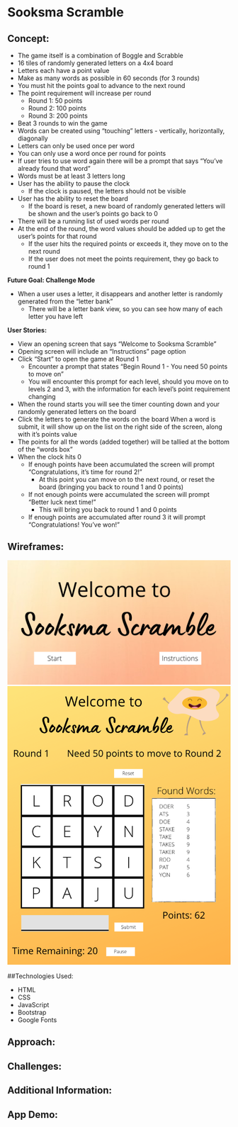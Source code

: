 # Sooksma Scramble

## Concept:

- The game itself is a combination of Boggle and Scrabble
- 16 tiles of randomly generated letters on a 4x4 board
- Letters each have a point value
- Make as many words as possible in 60 seconds (for 3 rounds)
- You must hit the points goal to advance to the next round
- The point requirement will increase per round
  - Round 1: 50 points
  - Round 2: 100 points
  - Round 3: 200 points
- Beat 3 rounds to win the game
- Words can be created using “touching” letters - vertically, horizontally, diagonally
- Letters can only be used once per word
- You can only use a word once per round for points
- If user tries to use word again there will be a prompt that says “You’ve already found that word”
- Words must be at least 3 letters long
- User has the ability to pause the clock
  - If the clock is paused, the letters should not be visible
- User has the ability to reset the board
  - If the board is reset, a new board of randomly generated letters will be shown and the user’s points go back to 0
- There will be a running list of used words per round
- At the end of the round, the word values should be added up to get the user’s points for that round
  - If the user hits the required points or exceeds it, they move on to the next round
  - If the user does not meet the points requirement, they go back to round 1

**Future Goal: Challenge Mode**

- When a user uses a letter, it disappears and another letter is randomly generated from the “letter bank”
  - There will be a letter bank view, so you can see how many of each letter you have left

**User Stories:**

- View an opening screen that says “Welcome to Sooksma Scramble”
- Opening screen will include an “Instructions” page option
- Click “Start” to open the game at Round 1
  - Encounter a prompt that states “Begin Round 1 - You need 50 points to move on”
  - You will encounter this prompt for each level, should you move on to levels 2 and 3, with the information for each level’s point requirement changing
- When the round starts you will see the timer counting down and your randomly generated letters on the board
- Click the letters to generate the words on the board
  When a word is submit, it will show up on the list on the right side of the screen, along with it’s points value
- The points for all the words (added together) will be tallied at the bottom of the “words box”
- When the clock hits 0
  - If enough points have been accumulated the screen will prompt “Congratulations, it’s time for round 2!”
    - At this point you can move on to the next round, or reset the board (bringing you back to round 1 and 0 points)
  - If not enough points were accumulated the screen will prompt “Better luck next time!”
    - This will bring you back to round 1 and 0 points
  - If enough points are accumulated after round 3 it will prompt “Congratulations! You’ve won!”

## Wireframes:

![](images/SooksmaScrambleTitle.png)
![](images/SooksmaScrambleGameBoard.png)

##Technologies Used:

- HTML
- CSS
- JavaScript
- Bootstrap
- Google Fonts

## Approach:

## Challenges:

## Additional Information:

## App Demo:
